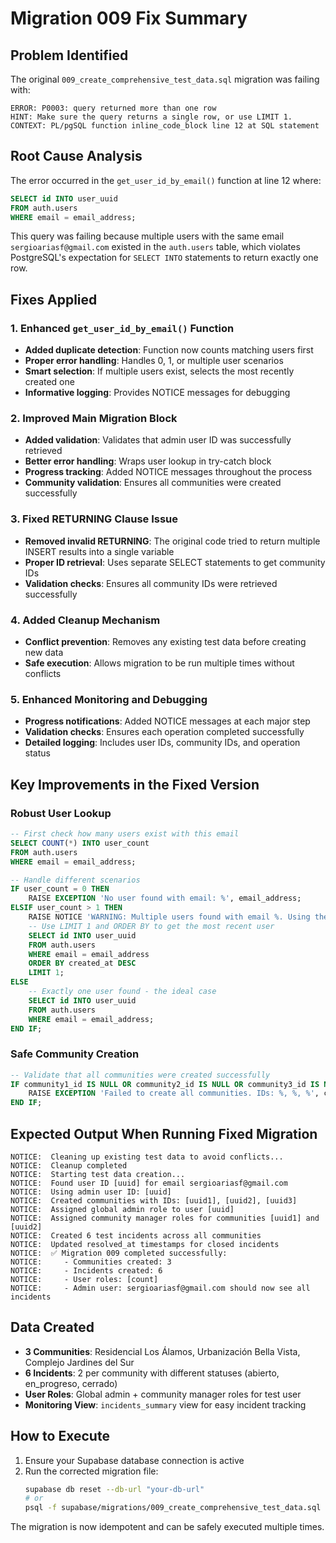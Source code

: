 # Migration 009 Fix Summary

## Problem Identified
The original `009_create_comprehensive_test_data.sql` migration was failing with:
```
ERROR: P0003: query returned more than one row  
HINT: Make sure the query returns a single row, or use LIMIT 1.
CONTEXT: PL/pgSQL function inline_code_block line 12 at SQL statement
```

## Root Cause Analysis
The error occurred in the `get_user_id_by_email()` function at line 12 where:
```sql
SELECT id INTO user_uuid 
FROM auth.users 
WHERE email = email_address;
```

This query was failing because multiple users with the same email `sergioariasf@gmail.com` existed in the `auth.users` table, which violates PostgreSQL's expectation for `SELECT INTO` statements to return exactly one row.

## Fixes Applied

### 1. Enhanced `get_user_id_by_email()` Function
- **Added duplicate detection**: Function now counts matching users first
- **Proper error handling**: Handles 0, 1, or multiple user scenarios
- **Smart selection**: If multiple users exist, selects the most recently created one
- **Informative logging**: Provides NOTICE messages for debugging

### 2. Improved Main Migration Block
- **Added validation**: Validates that admin user ID was successfully retrieved
- **Better error handling**: Wraps user lookup in try-catch block
- **Progress tracking**: Added NOTICE messages throughout the process
- **Community validation**: Ensures all communities were created successfully

### 3. Fixed RETURNING Clause Issue
- **Removed invalid RETURNING**: The original code tried to return multiple INSERT results into a single variable
- **Proper ID retrieval**: Uses separate SELECT statements to get community IDs
- **Validation checks**: Ensures all community IDs were retrieved successfully

### 4. Added Cleanup Mechanism
- **Conflict prevention**: Removes any existing test data before creating new data
- **Safe execution**: Allows migration to be run multiple times without conflicts

### 5. Enhanced Monitoring and Debugging
- **Progress notifications**: Added NOTICE messages at each major step
- **Validation checks**: Ensures each operation completed successfully
- **Detailed logging**: Includes user IDs, community IDs, and operation status

## Key Improvements in the Fixed Version

### Robust User Lookup
```sql
-- First check how many users exist with this email
SELECT COUNT(*) INTO user_count 
FROM auth.users 
WHERE email = email_address;

-- Handle different scenarios
IF user_count = 0 THEN
    RAISE EXCEPTION 'No user found with email: %', email_address;
ELSIF user_count > 1 THEN
    RAISE NOTICE 'WARNING: Multiple users found with email %. Using the most recently created one.', email_address;
    -- Use LIMIT 1 and ORDER BY to get the most recent user
    SELECT id INTO user_uuid 
    FROM auth.users 
    WHERE email = email_address
    ORDER BY created_at DESC
    LIMIT 1;
ELSE
    -- Exactly one user found - the ideal case
    SELECT id INTO user_uuid 
    FROM auth.users 
    WHERE email = email_address;
END IF;
```

### Safe Community Creation
```sql
-- Validate that all communities were created successfully
IF community1_id IS NULL OR community2_id IS NULL OR community3_id IS NULL THEN
    RAISE EXCEPTION 'Failed to create all communities. IDs: %, %, %', community1_id, community2_id, community3_id;
END IF;
```

## Expected Output When Running Fixed Migration
```
NOTICE:  Cleaning up existing test data to avoid conflicts...
NOTICE:  Cleanup completed
NOTICE:  Starting test data creation...
NOTICE:  Found user ID [uuid] for email sergioariasf@gmail.com
NOTICE:  Using admin user ID: [uuid]
NOTICE:  Created communities with IDs: [uuid1], [uuid2], [uuid3]
NOTICE:  Assigned global admin role to user [uuid]
NOTICE:  Assigned community manager roles for communities [uuid1] and [uuid2]
NOTICE:  Created 6 test incidents across all communities
NOTICE:  Updated resolved_at timestamps for closed incidents
NOTICE:  ✅ Migration 009 completed successfully:
NOTICE:     - Communities created: 3
NOTICE:     - Incidents created: 6
NOTICE:     - User roles: [count]
NOTICE:     - Admin user: sergioariasf@gmail.com should now see all incidents
```

## Data Created
- **3 Communities**: Residencial Los Álamos, Urbanización Bella Vista, Complejo Jardines del Sur
- **6 Incidents**: 2 per community with different statuses (abierto, en_progreso, cerrado)
- **User Roles**: Global admin + community manager roles for test user
- **Monitoring View**: `incidents_summary` view for easy incident tracking

## How to Execute
1. Ensure your Supabase database connection is active
2. Run the corrected migration file:
   ```bash
   supabase db reset --db-url "your-db-url"
   # or
   psql -f supabase/migrations/009_create_comprehensive_test_data.sql "your-db-url"
   ```

The migration is now idempotent and can be safely executed multiple times.